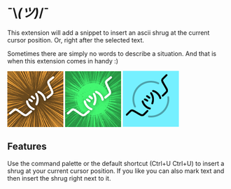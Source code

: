 # ¯\\_(ツ)_/¯

This extension will add a snippet to insert an ascii shrug at the current cursor position. Or, right after the selected text.

Sometimes there are simply no words to describe a situation. And that is when this extension comes in handy :)

![Shrug icon #1](icons/xtr-shrug-1.png?raw=true "Shrug 1")
![Shrug icon #2](icons/xtr-shrug-2.png?raw=true "Shrug 2")
![Shrug icon #3](icons/xtr-shrug-3.png?raw=true "Shrug 3")

## Features

Use the command palette or the default shortcut (Ctrl+U Ctrl+U) to insert a shrug at your current cursor position. If you like you can also mark text and then insert the shrug right next to it.
